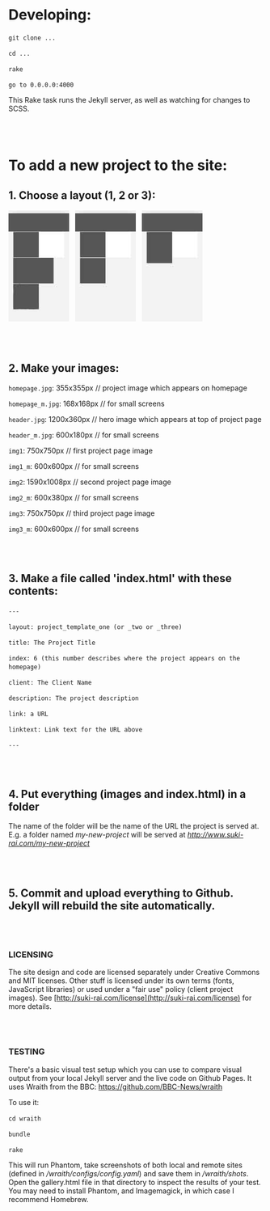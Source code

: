 # Developing:

`git clone ...`

`cd ...`

`rake`

`go to 0.0.0.0:4000`

This Rake task runs the Jekyll server, as well as watching for changes to SCSS.

<br /><br />

# To add a new project to the site:

## 1. Choose a layout (1, 2 or 3):

![image](img/template1.jpg)&nbsp;&nbsp;
![image](img/template2.jpg)&nbsp;&nbsp;
![image](img/template3.jpg)

<br /><br />

## 2. Make your images:

`homepage.jpg`: 355x355px // project image which appears on homepage

`homepage_m.jpg`: 168x168px // for small screens

`header.jpg`: 1200x360px // hero image which appears at top of project page

`header_m.jpg`: 600x180px // for small screens

`img1`: 750x750px // first project page image

`img1_m`: 600x600px // for small screens

`img2`: 1590x1008px // second project page image

`img2_m`: 600x380px // for small screens

`img3`: 750x750px // third project page image

`img3_m`: 600x600px // for small screens

<br /><br />

## 3. Make a file called 'index.html' with these contents:

`---`

`layout: project_template_one (or _two or _three)`

`title: The Project Title`

`index: 6 (this number describes where the project appears on the homepage)`

`client: The Client Name`

`description: The project description`

`link: a URL`

`linktext: Link text for the URL above`

`---`

<br /><br />

## 4. Put everything (images and index.html) in a folder

The name of the folder will be the name of the URL the project is served at. E.g. a folder named *my-new-project* will be served at *http://www.suki-rai.com/my-new-project*

<br /><br />

## 5. Commit and upload everything to Github. Jekyll will rebuild the site automatically.

<br /><br />

### LICENSING

The site design and code are licensed separately under Creative Commons and MIT licenses. Other stuff is licensed under its own terms (fonts, JavaScript libraries) or used under a "fair use" policy (client project images). See [http://suki-rai.com/license](http://suki-rai.com/license) for more details.

<br /><br />

### TESTING

There's a basic visual test setup which you can use to compare visual output from your local Jekyll server and the live code on Github Pages. It uses Wraith from the BBC: [https://github.com/BBC-News/wraith
](https://github.com/BBC-News/wraith)

To use it:

`cd wraith`

`bundle`

`rake`

This will run Phantom, take screenshots of both local and remote sites (defined in */wraith/configs/config.yaml*) and save them in */wraith/shots*. Open the gallery.html file in that directory to inspect the results of your test. You may need to install Phantom, and Imagemagick, in which case I recommend Homebrew.